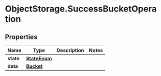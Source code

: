 # ObjectStorage.SuccessBucketOperation

## Properties

Name | Type | Description | Notes
------------ | ------------- | ------------- | -------------
**state** | [**StateEnum**](StateEnum.md) |  | 
**data** | [**Bucket**](Bucket.md) |  | 


